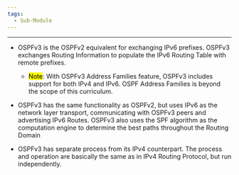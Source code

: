 ```yaml
---
tags:
  - Sub-Module
---
```


---
- OSPFv3 is the OSPFv2 equivalent for exchanging IPv6 prefixes.
  OSPFv3 exchanges Routing Information to populate the IPv6 Routing Table with remote prefixes.
  - <mark class="hltr-yellow">Note</mark>: 
    With OSPFv3 Address Families feature, OSPFv3 includes support for both IPv4 and IPv6.
    OSPF Address Families is beyond the scope of this curriculum.
  
- OSPFv3 has the same functionality as OSPFv2, but  uses IPv6 as the network layer transport, communicating with OSPFv3 peers and advertising IPv6 Routes.
  OSPFv3 also uses the SPF algorithm as the computation engine to determine the best paths throughout the Routing Domain
- OSPFv3 has separate process from its IPv4 counterpart.
  The process and operation are basically the same as in IPv4 Routing Protocol, but run independently.